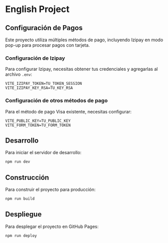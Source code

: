 # English Project

## Configuración de Pagos

Este proyecto utiliza múltiples métodos de pago, incluyendo Izipay en modo pop-up para procesar pagos con tarjeta.

### Configuración de Izipay

Para configurar Izipay, necesitas obtener tus credenciales y agregarlas al archivo `.env`:

```
VITE_IZIPAY_TOKEN=TU_TOKEN_SESSION
VITE_IZIPAY_KEY_RSA=TU_KEY_RSA
```

### Configuración de otros métodos de pago

Para el método de pago Visa existente, necesitas configurar:

```
VITE_PUBLIC_KEY=TU_PUBLIC_KEY
VITE_FORM_TOKEN=TU_FORM_TOKEN
```

## Desarrollo

Para iniciar el servidor de desarrollo:

```bash
npm run dev
```

## Construcción

Para construir el proyecto para producción:

```bash
npm run build
```

## Despliegue

Para desplegar el proyecto en GitHub Pages:

```bash
npm run deploy
```